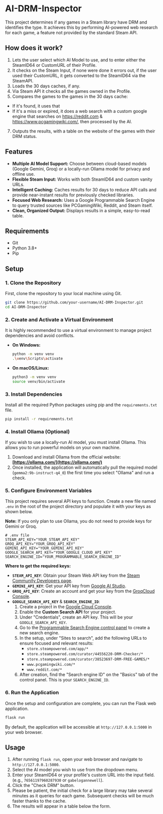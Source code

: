 # AI-DRM-Inspector

This project determines if any games in a Steam library have DRM and identifies the type. It achieves this by performing AI-powered web research for each game, a feature not provided by the standard Steam API.

## How does it work?
1. Lets the user select which AI Model to use, and to enter either the SteamID64 or CustomURL of their Profile.
2. It checks on the Steam Input, if none were done it errors out, if the user used their CustomURL, it gets converted to the SteamID64 via the SteamAPI.
4. Loads the 30 days caches, if any.
5. Via Steam API it checks all the games owned in the Profile.
6. Compares the games to the games in the 30 days cache:
  - If it's found, it uses that
  - If it's a miss or expired, it does a web search with a custom google engine that searches on https://reddit.com & https://www.pcgamingwiki.com/, then processed by the AI.
7. Outputs the results, with a table on the website of the games with their DRM status.


## Features
- **Multiple AI Model Support:** Choose between cloud-based models (Google Gemini, Groq) or a locally-run Ollama model for privacy and offline use.
- **Flexible Steam Input:** Works with both SteamID64 and custom vanity URLs.
- **Intelligent Caching:** Caches results for 30 days to reduce API calls and provide near-instant results for previously checked libraries.
- **Focused Web Research:** Uses a Google Programmable Search Engine to query trusted sources like PCGamingWiki, Reddit, and Steam itself.
- **Clean, Organized Output:** Displays results in a simple, easy-to-read table.


## Requirements
- Git
- Python 3.8+
- Pip


## Setup

### 1. Clone the Repository
First, clone the repository to your local machine using Git.

```bash
git clone https://github.com/your-username/AI-DRM-Inspector.git
cd AI-DRM-Inspector
```

### 2. Create and Activate a Virtual Environment
It is highly recommended to use a virtual environment to manage project dependencies and avoid conflicts.

-   **On Windows:**
    ```bash
    python -m venv venv
    .\venv\Scripts\activate
    ```

-   **On macOS/Linux:**
    ```bash
    python3 -m venv venv
    source venv/bin/activate
    ```

### 3. Install Dependencies
Install all the required Python packages using pip and the `requirements.txt` file.

```bash
pip install -r requirements.txt
```

### 4. Install Ollama (Optional)
If you wish to use a locally-run AI model, you must install Ollama. This allows you to run powerful models on your own machine.

1.  Download and install Ollama from the official website: **[https://ollama.com/](https://ollama.com/)**
2.  Once installed, the application will automatically pull the required model (`gemma2:9b-instruct-q4_0`) the first time you select "Ollama" and run a check.

### 5. Configure Environment Variables
This project requires several API keys to function. Create a new file named `.env` in the root of the project directory and populate it with your keys as shown below.

**Note:** If you only plan to use Ollama, you do not need to provide keys for Gemini or Groq.

```
# .env file
STEAM_API_KEY="YOUR_STEAM_API_KEY"
GROQ_API_KEY="YOUR_GROQ_API_KEY"
GEMINI_API_KEY="YOUR_GEMINI_API_KEY"
GOOGLE_SEARCH_API_KEY="YOUR_GOOGLE_CLOUD_API_KEY"
SEARCH_ENGINE_ID="YOUR_PROGRAMMABLE_SEARCH_ENGINE_ID"
```

**Where to get the required keys:**

*   **`STEAM_API_KEY`**: Obtain your Steam Web API key from the [Steam Community Developers page](https://steamcommunity.com/dev/apikey).
*   **`GEMINI_API_KEY`**: Get your API key from [Google AI Studio](https://aistudio.google.com/app/apikey).
*   **`GROQ_API_KEY`**: Create an account and get your key from the [GroqCloud Console](https://console.groq.com/keys).
*   **`GOOGLE_SEARCH_API_KEY`** & **`SEARCH_ENGINE_ID`**:
    1.  Create a project in the [Google Cloud Console](https://console.cloud.google.com/).
    2.  Enable the **Custom Search API** for your project.
    3.  Under "Credentials", create an API key. This will be your `GOOGLE_SEARCH_API_KEY`.
    4.  Go to the [Programmable Search Engine control panel](https://programmablesearchengine.google.com/controlpanel/all) to create a new search engine.
    5.  In the setup, under "Sites to search", add the following URLs to ensure focused and relevant results:
        *   `store.steampowered.com/app/*`
        *   `store.steampowered.com/curator/44556220-DRM-Checker/*`
        *   `store.steampowered.com/curator/38523697-DRM-FREE-GAMES/*`
        *   `www.pcgamingwiki.com/*`
        *   `www.reddit.com/*`
    6.  After creation, find the "Search engine ID" on the "Basics" tab of the control panel. This is your `SEARCH_ENGINE_ID`.

### 6. Run the Application
Once the setup and configuration are complete, you can run the Flask web application.

```bash
flask run
```

By default, the application will be accessible at `http://127.0.0.1:5000` in your web browser.


## Usage
1.  After running `flask run`, open your web browser and navigate to `http://127.0.0.1:5000`.
2.  Select the AI model you wish to use from the dropdown menu.
3.  Enter your SteamID64 or your profile's custom URL into the input field. (e.g., `76561197960287930` or `gabelogannewell`).
4.  Click the "Check DRM" button.
5.  Please be patient, the initial check for a large library may take several minutes as it queries for each game. Subsequent checks will be much faster thanks to the cache.
6.  The results will appear in a table below the form.